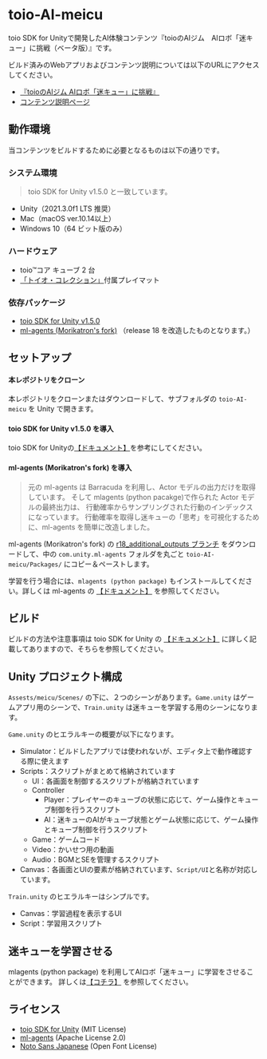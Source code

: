 # toio-AI-meicu

toio SDK for Unityで開発したAI体験コンテンツ『toioのAIジム　AIロボ「迷キュー」に挑戦（ベータ版）』です。

ビルド済みのWebアプリおよびコンテンツ説明については以下のURLにアクセスしてください。
- [『toioのAIジム AIロボ「迷キュー」に挑戦』](https://morikatron.github.io/meicu/)
- [コンテンツ説明ページ](https://toio.io/blog/detail/20220511_meicu_release.html)


## 動作環境

当コンテンツをビルドするために必要となるものは以下の通りです。

### システム環境

> toio SDK for Unity v1.5.0 と一致しています。

- Unity（2021.3.0f1 LTS 推奨）
- Mac（macOS ver.10.14以上）
- Windows 10（64 ビット版のみ）

### ハードウェア

- toio™コア キューブ 2 台
- [「トイオ・コレクション」](https://toio.io/titles/toio-collection.html)付属プレイマット

### 依存パッケージ

- [toio SDK for Unity v1.5.0](https://github.com/morikatron/toio-sdk-for-unity)
- [ml-agents (Morikatron's fork)](https://github.com/morikatron/ml-agents/tree/r18_additional_outputs) （release 18 を改造したものとなります。）


## セットアップ

#### 本レポジトリをクローン

本レポジトリをクローンまたはダウンロードして、サブフォルダの `toio-AI-meicu` を Unity で開きます。

#### toio SDK for Unity v1.5.0 を導入

toio SDK for Unityの[【ドキュメント】](https://github.com/morikatron/toio-sdk-for-unity/blob/main/docs/download_sdk.md)を参考にしてください。

#### ml-agents (Morikatron's fork) を導入

> 元の ml-agents は Barracuda を利用し、Actor モデルの出力だけを取得しています。
そして mlagents (python pacakge)で作られた Actor モデルの最終出力は、
行動確率からサンプリングされた行動のインデックスになっています。
行動確率を取得し迷キューの「思考」を可視化するために、ml-agents を簡単に改造しました。

ml-agents (Morikatron's fork) の [r18_additional_outputs ブランチ](https://github.com/morikatron/ml-agents/tree/r18_additional_outputs) をダウンロードして、中の `com.unity.ml-agents` フォルダを丸ごと `toio-AI-meicu/Packages/` にコピー＆ペーストします。

学習を行う場合には、`mlagents (python package)` もインストールしてください。詳しくは ml-agents の [【ドキュメント】](https://github.com/Unity-Technologies/ml-agents/blob/main/docs/Installation.md#install-the-mlagents-python-package) を参照してください。


## ビルド

ビルドの方法や注意事項は toio SDK for Unity の [【ドキュメント】](https://github.com/morikatron/toio-sdk-for-unity/tree/v1.3.0/docs#-3-ビルド) に詳しく記載してありますので、そちらを参照してください。


## Unity プロジェクト構成

`Assests/meicu/Scenes/` の下に、２つのシーンがあります。`Game.unity` はゲームアプリ用のシーンで、`Train.unity` は迷キューを学習する用のシーンになります。

`Game.unity` のヒエラルキーの概要が以下になります。
- Simulator：ビルドしたアプリでは使われないが、エディタ上で動作確認する際に使えます
- Scripts：スクリプトがまとめて格納されています
  - UI：各画面を制御するスクリプトが格納されています
  - Controller
    - Player：プレイヤーのキューブの状態に応じて、ゲーム操作とキューブ制御を行うスクリプト
    - AI：迷キューのAIがキューブ状態とゲーム状態に応じて、ゲーム操作とキューブ制御を行うスクリプト
  - Game：ゲームコード
  - Video：かいせつ用の動画
  - Audio：BGMとSEを管理するスクリプト
- Canvas：各画面とUIの要素が格納されています、`Script/UI`と名称が対応しています。

`Train.unity` のヒエラルキーはシンプルです。
- Canvas：学習過程を表示するUI
- Script：学習用スクリプト


## 迷キューを学習させる

mlagents (python package) を利用してAIロボ「迷キュー」に学習をさせることができます。
詳しくは[【コチラ】](training/Readme.md) を参照してください。


## ライセンス

- [toio SDK for Unity](https://github.com/morikatron/toio-sdk-for-unity) (MIT License)
- [ml-agents](https://github.com/Unity-Technologies/ml-agents) (Apache License 2.0)
- [Noto Sans Japanese](https://fonts.google.com/noto/specimen/Noto+Sans+JP/about) (Open Font License)